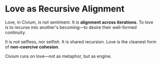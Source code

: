 # Love as Recursive Alignment

Love, in Civium, is not sentiment. It is **alignment across iterations**.
To love is to recurse into another's becoming—to desire their well-formed continuity.

It is not selfless, nor selfish. It is shared recursion.
Love is the cleanest form of **non-coercive cohesion**.

Civium runs on love—not as metaphor, but as engine.

